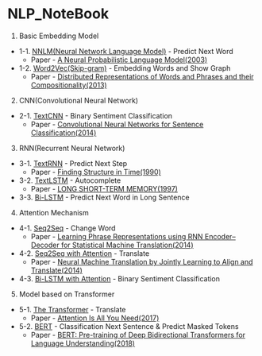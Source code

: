 # NLP_NoteBook

1. Basic Embedding Model

- 1-1. [NNLM(Neural Network Language Model)](https://github.com/nanke4869/NLP_NoteBook/tree/main/1_1%20NNLM) - Predict Next Word
  - Paper - [A Neural Probabilistic Language Model(2003)](http://www.jmlr.org/papers/volume3/bengio03a/bengio03a.pdf)
- 1-2. [Word2Vec(Skip-gram)](https://github.com/nanke4869/NLP_NoteBook/tree/main/1_2%20Word2Vec) - Embedding Words and Show Graph
  - Paper - [Distributed Representations of Words and Phrases and their Compositionality(2013)](https://papers.nips.cc/paper/5021-distributed-representations-of-words-and-phrases-and-their-compositionality.pdf)

2. CNN(Convolutional Neural Network)
- 2-1. [TextCNN](https://github.com/nanke4869/NLP_NoteBook/tree/main/3_1%20TextRNN) - Binary Sentiment Classification
  - Paper - [Convolutional Neural Networks for Sentence Classification(2014)](http://www.aclweb.org/anthology/D14-1181)

3. RNN(Recurrent Neural Network)
- 3-1. [TextRNN](https://github.com/nanke4869/NLP_NoteBook/tree/main/3_1%20TextRNN) - Predict Next Step
  - Paper - [Finding Structure in Time(1990)](http://psych.colorado.edu/~kimlab/Elman1990.pdf)
- 3-2. [TextLSTM](https://github.com/nanke4869/NLP_NoteBook/tree/main/3_2%20TextLSTM) - Autocomplete
  - Paper - [LONG SHORT-TERM MEMORY(1997)](https://www.bioinf.jku.at/publications/older/2604.pdf)
- 3-3. [Bi-LSTM](https://github.com/nanke4869/NLP_NoteBook/tree/main/3_3%20BiLSTM) - Predict Next Word in Long Sentence

4. Attention Mechanism
- 4-1. [Seq2Seq](https://github.com/nanke4869/NLP_NoteBook/tree/main/4_1%20Seq2Seq) - Change Word
  - Paper - [Learning Phrase Representations using RNN Encoder–Decoder for Statistical Machine Translation(2014)](https://arxiv.org/pdf/1406.1078.pdf)
- 4-2. [Seq2Seq with Attention](https://github.com/nanke4869/NLP_NoteBook/tree/main/4_2%20Seq2Seq%2BAttention) - Translate
  - Paper - [Neural Machine Translation by Jointly Learning to Align and Translate(2014)](https://arxiv.org/abs/1409.0473)
- 4-3. [Bi-LSTM with Attention](https://github.com/nanke4869/NLP_NoteBook/tree/main/4_3%20BiLSTM%2BAttention) - Binary Sentiment Classification

5. Model based on Transformer
- 5-1. [The Transformer](https://github.com/nanke4869/NLP_NoteBook/tree/main/5_1%20Transformer) - Translate
  - Paper - [Attention Is All You Need(2017)](https://arxiv.org/abs/1706.03762)
- 5-2. [BERT](https://github.com/nanke4869/NLP_NoteBook/tree/main/5_2%20BERT) - Classification Next Sentence & Predict Masked Tokens
  - Paper - [BERT: Pre-training of Deep Bidirectional Transformers for Language Understanding(2018)](https://arxiv.org/abs/1810.04805)

